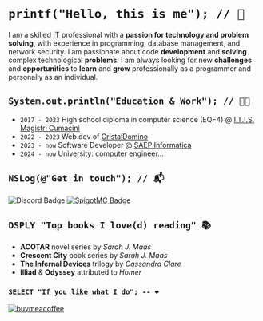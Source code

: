 # `printf("Hello, this is me"); // 👋`
I am a skilled IT professional with a **passion for technology and problem solving**, with experience in programming, database management, and network security. I am passionate about code **development** and **solving** complex technological **problems**. I am always looking for new **challenges** and **opportunities** to **learn** and **grow** professionally as a programmer and personally as an individual.

## `System.out.println("Education & Work"); // 👨‍💼`
- `2017 - 2023` High school diploma in computer science (EQF4) @ [I.T.I.S. Magistri Cumacini](https://www.magistricumacini.edu.it/)
- `2022 - 2023` Web dev of [CristalDomino](https://cristaldomino.com)
- `2023 - now` Software Developer @ [SAEP Informatica](https://www.saep.it/)
- `2024 - now` University: computer engineer...

## `NSLog(@"Get in touch"); // 📬`
![Discord Badge](https://img.shields.io/badge/Our-Community-%237289DA?style=flat&logo=discord&logoColor=%237289DA&color=%237289DA)
[![SpigotMC Badge](https://img.shields.io/badge/SpigotMC-Shiry-E57E16?style=flat&logo=spigotmc&logoColor=ffffff)](https://www.spigotmc.org/members/shiry.583821/)

## `DSPLY "Top books I love(d) reading" 📚`
- **ACOTAR** novel series by _Sarah J. Maas_
- **Crescent City** book series by _Sarah J. Maas_
- **The Infernal Devices** trilogy by _Cassandra Clare_
- **Illiad** & **Odyssey** attributed to _Homer_

### `SELECT "If you like what I do"; -- ❤`
[![buymeacoffee](https://img.shields.io/badge/Support-Me_❤-FF0000?style=flat&logo=buymeacoffee&logoColor=ffffff)](
https://buymeacoffee.com/alessionicf)

